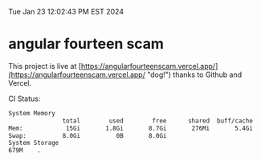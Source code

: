 Tue Jan 23 12:02:43 PM EST 2024

# angular fourteen scam


This project is live at [https://angularfourteenscam.vercel.app/](https://angularfourteenscam.vercel.app/ "dog!") thanks to Github and Vercel.

CI Status: 

```bash
System Memory
               total        used        free      shared  buff/cache   available
Mem:            15Gi       1.8Gi       8.7Gi       276Mi       5.4Gi        13Gi
Swap:          8.0Gi          0B       8.0Gi
System Storage
679M	.
